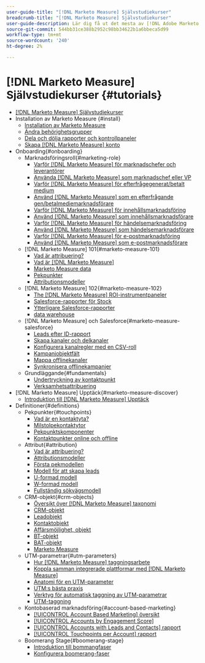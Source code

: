 ```yaml
---
user-guide-title: "[!DNL Marketo Measure] Självstudiekurser"
breadcrumb-title: "[!DNL Marketo Measure] Självstudiekurser"
user-guide-description: Lär dig få ut det mesta av [!DNL Adobe Marketo Measure] (tidigare [!DNL Bizible]), the industry's leading B2B marketing attribution application. Watch tutorials on installation, onboarding, [!DNL Marketo Measure] grunder och definitioner.
source-git-commit: 544bb31ce388b2952c98bb34622b1a6bbeca5d99
workflow-type: tm+mt
source-wordcount: '240'
ht-degree: 2%

---
```



# [!DNL Marketo Measure] Självstudiekurser {#tutorials}

+ [[!DNL Marketo Measure] Självstudiekurser](overview.md)
+ Installation av Marketo Measure {#install}
   + [Installation av Marketo Measure](/help/installing/install-production.md)
   + [Ändra behörighetsgrupper](/help/installing/modify-permission-sets-production.md)
   + [Dela och dölja rapporter och kontrollpaneler](/help/installing/sharing-reports-production.md)
   + [Skapa [!DNL Marketo Measure] konto](/help/installing/creating-marketo-measure-account-production.md)
+ Onboarding{#onboarding}
   + Marknadsföringsroll{#marketing-role}
      + [Varför [!DNL Marketo Measure] för marknadschefer och leverantörer](/help/onboarding/marketing-role/cmo-and-vp-why.md)
      + [Använda [!DNL Marketo Measure] som marknadschef eller VP](/help/onboarding/marketing-role/cmo-and-vp-using.md)
      + [Varför [!DNL Marketo Measure] för efterfrågegenerat/betalt medium](/help/onboarding/marketing-role/demand-gen-why.md)
      + [Använd [!DNL Marketo Measure] som en efterfrågande gen/betalmediemarknadsförare](/help/onboarding/marketing-role/demand-gen-using.md)
      + [Varför [!DNL Marketo Measure] för innehållsmarknadsföring](/help/onboarding/marketing-role/content-marketing-why.md)
      + [Använd [!DNL Marketo Measure] som innehållsmarknadsförare](/help/onboarding/marketing-role/content-marketing-using.md)
      + [Varför [!DNL Marketo Measure] för händelsemarknadsföring](/help/onboarding/marketing-role/events-marketing-why.md)
      + [Använd [!DNL Marketo Measure] som händelsemarknadsförare](/help/onboarding/marketing-role/events-marketing-using.md)
      + [Varför [!DNL Marketo Measure] för e-postmarknadsföring](/help/onboarding/marketing-role/email-marketing-why.md)
      + [Använd [!DNL Marketo Measure] som e-postmarknadsförare](/help/onboarding/marketing-role/email-marketing-using.md)
   + [!DNL Marketo Measure] 101{#marketo-measure-101}
      + [Vad är attribuering?](/help/onboarding/marketo-measure-101/what-is-attribution.md)
      + [Vad är [!DNL Marketo Measure]](/help/onboarding/marketo-measure-101/what-is-marketo-measure.md)
      + [Marketo Measure data](/help/onboarding/marketo-measure-101/marketo-measure-data.md)
      + [Pekpunkter](/help/onboarding/marketo-measure-101/touchpoints.md)
      + [Attributionsmodeller](/help/onboarding/marketo-measure-101/attribution-models.md)
   + [!DNL Marketo Measure] 102{#marketo-measure-102}
      + [The [!DNL Marketo Measure] ROI-instrumentpaneler](/help/onboarding/marketo-measure-102/roi-dashboards.md)
      + [Salesforce-rapporter för Stock](/help/onboarding/marketo-measure-102/stock-salesforce-reports.md)
      + [Ytterligare Salesforce-rapporter](/help/onboarding/marketo-measure-102/addtional-salesforce-reports.md)
      + [data warehouse](/help/onboarding/marketo-measure-102/data-warehouse.md)
   + [!DNL Marketo Measure] och Salesforce{#marketo-measure-salesforce}
      + [Leads efter ID-rapport](/help/onboarding/marketo-measure-salesforce/leads-by-id-report.md)
      + [Skapa kanaler och delkanaler](/help/onboarding/marketo-measure-salesforce/creating-channels-subchannels.md)
      + [Konfigurera kanalregler med en CSV-roll](/help/onboarding/marketo-measure-salesforce/channel-rules-csv.md)
      + [Kampanjobjektfält](/help/onboarding/marketo-measure-salesforce/campaign-object-fields.md)
      + [Mappa offlinekanaler](/help/onboarding/marketo-measure-salesforce/mapping-offline-channels.md)
      + [Synkronisera offlinekampanjer](/help/onboarding/marketo-measure-salesforce/syncing-offline-campaigns.md)
   + Grundläggande{#fundamentals}
      + [Undertryckning av kontaktpunkt](/help/onboarding/marketo-measure-salesforce/touchpoint-suppression.md)
      + [Verksamhetsattribuering](/help/onboarding/fundamentals/activities-attribution.md)
+ [!DNL Marketo Measure] Upptäck{#marketo-measure-discover}
   + [Introduktion till [!DNL Marketo Measure] Upptäck](/help/marketo-measure-discover/introduction-to-marketo-measure-discover.md)
+ Definitioner{#definitions}
   + Pekpunkter{#touchpoints}
      + [Vad är en kontaktyta?](/help/definitions/touchpoints/what-is-a-touchpoint.md)
      + [Milstolpekontaktytor](/help/definitions/touchpoints/milestone-touchpoints.md)
      + [Pekpunktskomponenter](/help/definitions/touchpoints/touchpoint-components.md)
      + [Kontaktpunkter online och offline](/help/definitions/touchpoints/online-offline-touchpoints.md)
   + Attribut{#attribution}
      + [Vad är attribuering?](/help/definitions/attribution/what-is-attribution.md)
      + [Attributionsmodeller](/help/definitions/attribution/attribution-models.md)
      + [Första pekmodellen](/help/definitions/attribution/first-touch-model.md)
      + [Modell för att skapa leads](/help/definitions/attribution/lead-creation-model.md)
      + [U-formad modell](/help/definitions/attribution/u-shaped-model.md)
      + [W-formad modell](/help/definitions/attribution/w-shaped-model.md)
      + [Fullständig sökvägsmodell](/help/definitions/attribution/full-path-model.md)
   + CRM-objekt{#crm-objects}
      + [Översikt över [!DNL Marketo Measure] taxonomi](/help/definitions/crm-objects/taxonomy-overview.md)
      + [CRM-objekt](/help/definitions/crm-objects/crm-objects.md)
      + [Leadobjekt](/help/definitions/crm-objects/lead-object.md)
      + [Kontaktobjekt](/help/definitions/crm-objects/contact-object.md)
      + [Affärsmöjlighet, objekt](/help/definitions/crm-objects/opportunity-object.md)
      + [BT-objekt](/help/definitions/crm-objects/bt-object.md)
      + [BAT-objekt](/help/definitions/crm-objects/bat-object.md)
      + [Marketo Measure](/help/definitions/crm-objects/marketo-measure-person.md)
   + UTM-parametrar{#utm-parameters}
      + [Hur [!DNL Marketo Measure] taggningsarbete](/help/definitions/utm-parameters/how-marketo-measure-tagging-works.md)
      + [Koppla samman integrerade plattformar med [!DNL Marketo Measure]](/help/definitions/utm-parameters/connecting-integrated-platforms-with-marketo-measure.md)
      + [Anatomi för en UTM-parameter](/help/definitions/utm-parameters/anatomy-of-a-utm-parameter.md)
      + [UTM:s bästa praxis](/help/definitions/utm-parameters/utm-best-practices.md)
      + [Verktyg för automatisk taggning av UTM-parametrar](/help/definitions/utm-parameters/utm-parameter-auto-tagging-tools.md)
      + [UTM-taggning](/help/definitions/utm-parameters/utm-tagging.md)
   + Kontobaserad marknadsföring{#account-based-marketing}
      + [[!UICONTROL Account Based Marketing] översikt](/help/definitions/account-based-marketing/abm-overview.md)
      + [[!UICONTROL Accounts by Engagement Score]](/help/definitions/account-based-marketing/accounts-by-engagement-score.md)
      + [[!UICONTROL Accounts with Leads and Contacts] rapport](/help/definitions/account-based-marketing/accounts-with-leads-and-contacts.md)
      + [[!UICONTROL Touchpoints per Account] rapport](/help/definitions/account-based-marketing/touchpoints-per-account-report.md)
   + Boomerang Stage{#boomerang-stage}
      + [Introduktion till bommangfaser](/help/definitions/boomerang-stage/introduction-to-boomerang-stages.md)
      + [Konfigurera boomerang-faser](/help/definitions/boomerang-stage/setting-up-boomerang-stages.md)
